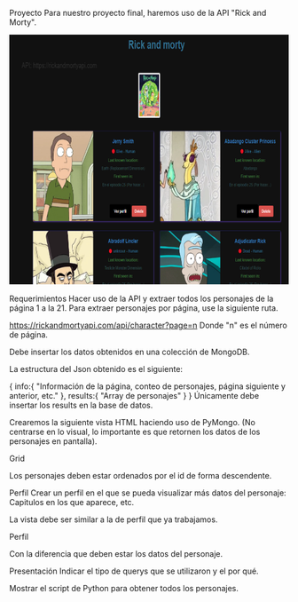 Proyecto
Para nuestro proyecto final, haremos uso de la API "Rick and Morty".

<div align="center">
<img src="fto.png" alt="silabuz" width="750" height="450" text-align="center" />
</div>

Requerimientos
Hacer uso de la API y extraer todos los personajes de la página 1 a la 21. Para extraer personajes por página, use la siguiente ruta.

​https://rickandmortyapi.com/api/character?page=n
Donde "n" es el número de página.

Debe insertar los datos obtenidos en una colección de MongoDB.

La estructura del Json obtenido es el siguiente:

{
    info:{ "Información de la página, conteo de personajes, página siguiente y anterior, etc." },
    results:{ "Array de personajes" }
}
Únicamente debe insertar los results en la base de datos.

Crearemos la siguiente vista HTML haciendo uso de PyMongo. (No centrarse en lo visual, lo importante es que retornen los datos de los personajes en pantalla).

Grid

Los personajes deben estar ordenados por el id de forma descendente.

Perfil
Crear un perfil en el que se pueda visualizar más datos del personaje: Capitulos en los que aparece, etc.

La vista debe ser similar a la de perfil que ya trabajamos.

Perfil

Con la diferencia que deben estar los datos del personaje.

Presentación
Indicar el tipo de querys que se utilizaron y el por qué.

Mostrar el script de Python para obtener todos los personajes.
